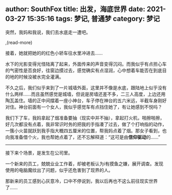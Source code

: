 author: SouthFox
title: 出发，海底世界
date: 2021-03-27 15:35:16
tags: 梦记, 普通梦
category: 梦记
---

突然，我妈和我说，我们去水底走一遭吧。

,(read-more)

接着，她就把她的的红色小轿车往水里冲进去……

水下的光影变得光怪陆离了起来，外面传来的声音变得沉闷。而我似乎有点担心车的气密性是否良好，往窗边摸过去，感觉确实有点湿润，心中想着车能否在到底目的地的时候没被水完全灌满。

不久之后，我们似乎来到了一片城墙外面，这里并不像是水底，跟陆地上似乎没有什么两样……而且虽然感觉是城墙，但说是房墙还差不多，二三人高度，上边还用陶瓦盖住。墙的正中间摆着一座小神台，车子停在神台的五六米远，半截车身刚好对住。神台前面有一个女人，我似乎感觉车有点挡住她了，有让她感到不悦吗？

我们下了车，我妈拿起了烟准备要抽（现实中并不抽），拿起打火机，啪擦啪擦，好几次都没有点着，我非常识时务的把我的手指凑了过去，做了个打响指的动作，一簇小火苗就跃到我手指大概四五厘米的位置，帮我妈点着了烟。那女子看到，也向我准备借个火，我也帮她点着了，还不忘解释道：“这可是由**信仰驱动**的……”

------

接下来个场景，是发生在公司里。

一个新来的员工，兢兢业业工作着，却被老板认为i有摸鱼之嫌，展开调查。发现使用的电脑魔纹出了问题，似乎还危害到了现界的人。

那新来的员工感到心灰意冷，口中不停说到，我以后再也不这么前往现实世界了……